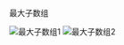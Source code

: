 最大子数组

![最大子数组1](https://github.com/xiongcaihu/front-interview/blob/master/webwxgetmsgimg.jpg)
![最大子数组2](https://github.com/xiongcaihu/front-interview/blob/master/webwxgetmsgimg%20(1).jpg)
